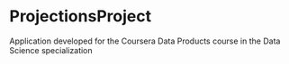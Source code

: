 # ProjectionsProject
Application developed for the Coursera Data Products course in the Data Science specialization
